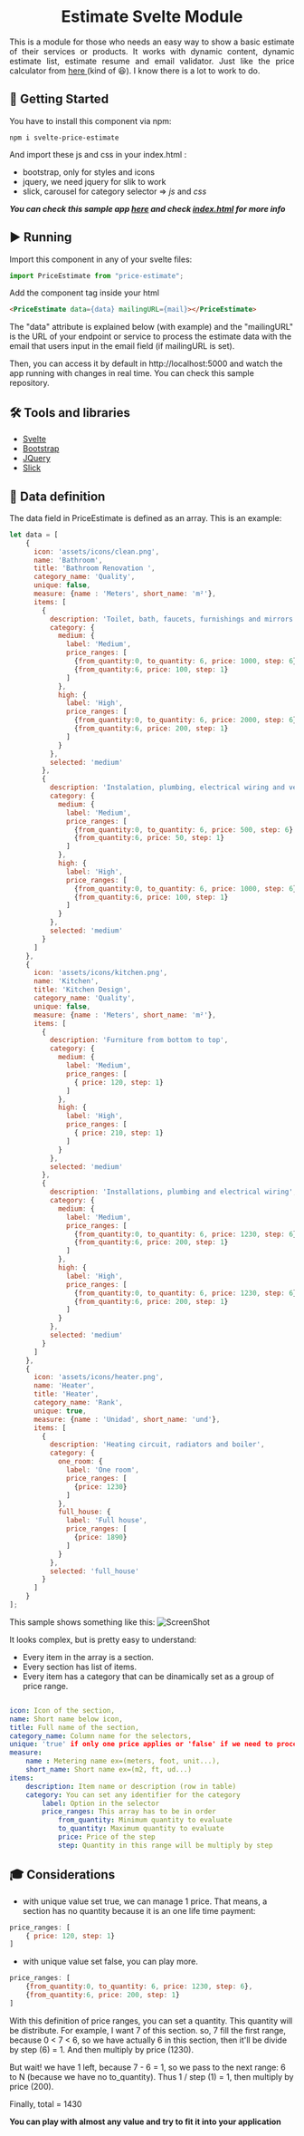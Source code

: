 

<h1 align="center">Estimate Svelte Module</h1>

<!--div align="center">

[![Status](https://img. /badge/status-active-success.svg)]()
[![GitHub Issues](https://img.shields.io/github/issues/kylelobo/The-Documentation-Compendium.svg)](https://github.com/kylelobo/The-Documentation-Compendium/issues)
[![GitHub Pull Requests](https://img.shields.io/github/issues-pr/kylelobo/The-Documentation-Compendium.svg)](https://github.com/kylelobo/The-Documentation-Compendium/pulls)
[![License](https://img.shields.io/badge/license-MIT-blue.svg)](/LICENSE)

</div-->

<p align="justify"> This is a module for those who needs an easy way to show a basic estimate of their services or products. It works with dynamic content, dynamic estimate list, estimate resume and email validator. Just like the price calculator from <a href="https://cloud.google.com/products/calculator">here </a> (kind of 😆). I know there is a lot to work to do.
    <br> 
</p>

## 🚥 Getting Started <a name = "getting_started"></a>

You have to install this component via npm:


```
npm i svelte-price-estimate
```

And import these js and css in your index.html :
- bootstrap, only for styles and icons
- jquery, we need jquery for slik to work
- slick, carousel for category selector => *js* and *css*

___You can check this sample app <a href="https://github.com/bonillap/price-estimate-test">here</a> and check <a href="https://github.com/bonillap/price-estimate-test/blob/main/public/index.html">index.html</a> for more info___

## ▶️ Running <a name = "running"></a>

Import this component in any of your svelte files:
```javascript
import PriceEstimate from "price-estimate";
```
Add the component tag inside your html
```html
<PriceEstimate data={data} mailingURL={mail}></PriceEstimate>
```
The "data" attribute is explained below (with example) and the "mailingURL" is the URL of your endpoint or service to process the estimate data with the email that users input in the email field (if mailingURL is set).

Then, you can access it by default in http://localhost:5000 and watch the app running with changes in real time. You can check this <a>sample</a> repository.

## 🛠️ Tools and libraries <a name = "tools"></a>
<ul>
    <li><a href="https://svelte.dev/">Svelte</a></li>
    <li><a href="https://getbootstrap.com/">Bootstrap</a></li>
    <li><a href="https://jquery.com/">JQuery</a></li>
    <li><a href="https://kenwheeler.github.io/slick/">Slick</a></li>
</ul>

 
## 📔 Data definition <a name = "data"></a>
The data field in PriceEstimate is defined as an array. This is an example:

```javascript
let data = [
    {
      icon: 'assets/icons/clean.png', 
      name: 'Bathroom', 
      title: 'Bathroom Renovation ',
      category_name: 'Quality',
      unique: false,
      measure: {name : 'Meters', short_name: 'm²'}, 
      items: [
        {
          description: 'Toilet, bath, faucets, furnishings and mirrors', 
          category: {
            medium: {
              label: 'Medium',
              price_ranges: [
                {from_quantity:0, to_quantity: 6, price: 1000, step: 6},
                {from_quantity:6, price: 100, step: 1}
              ]
            }, 
            high: {
              label: 'High',
              price_ranges: [
                {from_quantity:0, to_quantity: 6, price: 2000, step: 6},
                {from_quantity:6, price: 200, step: 1}
              ]
            }
          },
          selected: 'medium'
        },
        {
          description: 'Instalation, plumbing, electrical wiring and veneer', 
          category: {
            medium: {
              label: 'Medium',
              price_ranges: [
                {from_quantity:0, to_quantity: 6, price: 500, step: 6},
                {from_quantity:6, price: 50, step: 1}
              ]
            }, 
            high: {
              label: 'High',
              price_ranges: [
                {from_quantity:0, to_quantity: 6, price: 1000, step: 6},
                {from_quantity:6, price: 100, step: 1}
              ]
            }
          },
          selected: 'medium'
        }
      ]
    },
    {
      icon: 'assets/icons/kitchen.png', 
      name: 'Kitchen', 
      title: 'Kitchen Design',
      category_name: 'Quality',
      unique: false,
      measure: {name : 'Meters', short_name: 'm²'}, 
      items: [
        {
          description: 'Furniture from bottom to top', 
          category: {
            medium: {
              label: 'Medium',
              price_ranges: [
                { price: 120, step: 1}
              ]
            }, 
            high: {
              label: 'High',
              price_ranges: [
                { price: 210, step: 1}
              ]
            }
          },
          selected: 'medium'
        },
        {
          description: 'Installations, plumbing and electrical wiring', 
          category: {
            medium: {
              label: 'Medium',
              price_ranges: [
                {from_quantity:0, to_quantity: 6, price: 1230, step: 6},
                {from_quantity:6, price: 200, step: 1}
              ]
            }, 
            high: {
              label: 'High',
              price_ranges: [
                {from_quantity:0, to_quantity: 6, price: 1230, step: 6},
                {from_quantity:6, price: 200, step: 1}
              ]
            }
          },
          selected: 'medium'
        }
      ]
    },
    {
      icon: 'assets/icons/heater.png', 
      name: 'Heater', 
      title: 'Heater',
      category_name: 'Rank',
      unique: true,
      measure: {name : 'Unidad', short_name: 'und'},
      items: [
        {
          description: 'Heating circuit, radiators and boiler', 
          category: {
            one_room: {
              label: 'One room',
              price_ranges: [
                {price: 1230}
              ]
            }, 
            full_house: {
              label: 'Full house',
              price_ranges: [
                {price: 1890}
              ]
            }
          },
          selected: 'full_house'
        }
      ]
    }
];
```
This sample shows something like this:
![ScreenShot](https://raw.github.com/bonillap/price-estimate/master/screenshots/estimate1.jpg)

It looks complex, but is pretty easy to understand:
- Every item in the array is a section.
- Every section has list of items.
- Every item has a category that can be dinamically set as a group of price range.

```yaml

icon: Icon of the section, 
name: Short name below icon, 
title: Full name of the section,
category_name: Column name for the selectors,
unique: 'true' if only one price applies or 'false' if we need to process the quantity,
measure: 
    name : Metering name ex=(meters, foot, unit...), 
    short_name: Short name ex=(m2, ft, ud...)
items:
    description: Item name or description (row in table)
    category: You can set any identifier for the category
        label: Option in the selector
        price_ranges: This array has to be in order
            from_quantity: Minimum quantity to evaluate
            to_quantity: Maximum quantity to evaluate
            price: Price of the step
            step: Quantity in this range will be multiply by step

```

## 🎓 Considerations <a name = "considerations"></a>

- with unique value set true, we can manage 1 price. That means, a section has no quantity because it is an one life time payment:
```javascript
price_ranges: [
    { price: 120, step: 1}
]
```
- with unique value set false, you can play more.
```javascript
price_ranges: [
    {from_quantity:0, to_quantity: 6, price: 1230, step: 6},
    {from_quantity:6, price: 200, step: 1}
]
```
With this definition of price ranges, you can set a quantity. This quantity will be distribute. For example, I want 7 of this section. so, 7 fill the first range, because 0 < 7 < 6, so we have actually 6 in this section, then it'll be divide by step (6) = 1. And then multiply by price (1230).

But wait! we have 1 left, because 7 - 6 = 1, so we pass to the next range: 6 to N (because we have no to_quantity). Thus 1 / step (1) = 1, then multiply by price (200).

Finally, total = 1430

__You can play with almost any value and try to fit it into your application__
